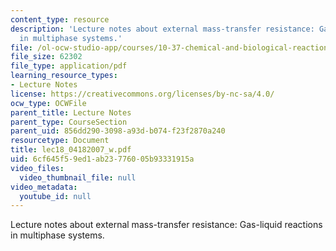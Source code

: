 ```yaml
---
content_type: resource
description: 'Lecture notes about external mass-transfer resistance: Gas-liquid reactions
  in multiphase systems.'
file: /ol-ocw-studio-app/courses/10-37-chemical-and-biological-reaction-engineering-spring-2007/6cf645f59ed1ab23776005b93331915a_lec18_04182007_w.pdf
file_size: 62302
file_type: application/pdf
learning_resource_types:
- Lecture Notes
license: https://creativecommons.org/licenses/by-nc-sa/4.0/
ocw_type: OCWFile
parent_title: Lecture Notes
parent_type: CourseSection
parent_uid: 856dd290-3098-a93d-b074-f23f2870a240
resourcetype: Document
title: lec18_04182007_w.pdf
uid: 6cf645f5-9ed1-ab23-7760-05b93331915a
video_files:
  video_thumbnail_file: null
video_metadata:
  youtube_id: null
---
```

Lecture notes about external mass-transfer resistance: Gas-liquid reactions in multiphase systems.